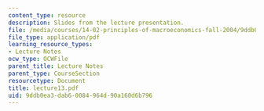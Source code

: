 ```yaml
---
content_type: resource
description: Slides from the lecture presentation.
file: /media/courses/14-02-principles-of-macroeconomics-fall-2004/9ddb0ea3dab60084964d90a160d6b796_lecture13.pdf
file_type: application/pdf
learning_resource_types:
- Lecture Notes
ocw_type: OCWFile
parent_title: Lecture Notes
parent_type: CourseSection
resourcetype: Document
title: lecture13.pdf
uid: 9ddb0ea3-dab6-0084-964d-90a160d6b796
---
```

